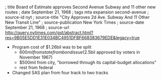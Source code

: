 ; title Board of Estimate approves Second Avenue Subway and 11 other new routes
; date September 21, 1968
; tags mta expansion second-avenue
; source-id nyt
; source-title "City Approves 2d Ave. Subway And 11 Other New Transit Line"
; source-publication New York Times
; source-date September 21, 1968
; source-url http://query.nytimes.com/gst/abstract.html?res=9B05E5DD1E31E034BC4951DFBF668383679EDE&legacy=true

- Program cost of $1.26bil was to be split
  - $600mil from state from bond issue ($2.5bil approved by voters in November 1967)
  - $500mil from city, "borrowed through its capital-budget allocations"
  - rest from federal
- Changed SAS plan from four track to two tracks
